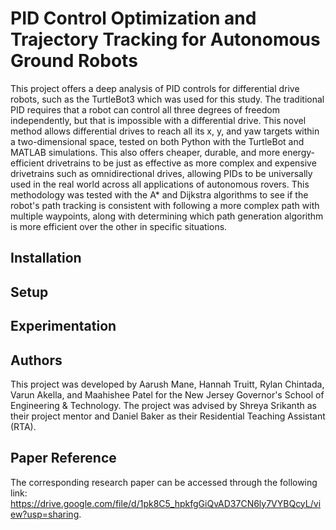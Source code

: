 # **PID Control Optimization and Trajectory Tracking for Autonomous Ground Robots**
This project offers a deep analysis of PID controls for differential drive robots, such as the TurtleBot3 which was used for this study. The traditional PID requires that a robot can control all three degrees of freedom independently, but that is impossible with a differential drive. This novel method allows differential drives to reach all its x, y, and yaw targets within a two-dimensional space, tested on both Python with the TurtleBot and MATLAB simulations. This also offers cheaper, durable, and more energy-efficient drivetrains to be just as effective as more complex and expensive drivetrains such as omnidirectional drives, allowing PIDs to be universally used in the real world across all applications of autonomous rovers. This methodology was tested with the A* and Dijkstra algorithms to see if the robot's path tracking is consistent with following a more complex path with multiple waypoints, along with determining which path generation algorithm is more efficient over the other in specific situations.

## Installation


## Setup


## Experimentation


## Authors
This project was developed by Aarush Mane, Hannah Truitt, Rylan Chintada, Varun Akella, and Maahishee Patel for the New Jersey Governor's School of Engineering & Technology. The project was advised by Shreya Srikanth as their project mentor and Daniel Baker as their Residential Teaching Assistant (RTA). 

## Paper Reference
The corresponding research paper can be accessed through the following link: https://drive.google.com/file/d/1pk8C5_hpkfgGiQvAD37CN6ly7VYBQcyL/view?usp=sharing.
